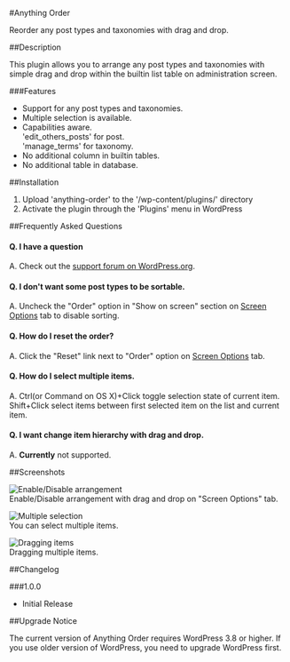 #Anything Order

Reorder any post types and taxonomies with drag and drop.

##Description

This plugin allows you to arrange any post types and taxonomies with simple drag and drop within the builtin list table on administration screen.

###Features
* Support for any post types and taxonomies.
* Multiple selection is available.
* Capabilities aware.  
'edit\_others\_posts' for post.  
'manage_terms' for taxonomy.
* No additional column in builtin tables.
* No additional table in database.


##Installation

1. Upload 'anything-order' to the '/wp-content/plugins/' directory
2. Activate the plugin through the 'Plugins' menu in WordPress


##Frequently Asked Questions

#### Q. I have a question
A. Check out the [support forum on WordPress.org](http://wordpress.org/support/plugin/anything-order).

#### Q. I don't want some post types to be sortable.
A. Uncheck the "Order" option in "Show on screen" section on [Screen Options](http://codex.wordpress.org/Administration_Screens#Screen_Options) tab to disable sorting.

#### Q. How do I reset the order?
A. Click the "Reset" link next to "Order" option on [Screen Options](http://codex.wordpress.org/Administration_Screens#Screen_Options) tab.

#### Q. How do I select multiple items.
A. Ctrl(or Command on OS X)+Click toggle selection state of current item.  
Shift+Click select items between first selected item on the list and current item.

#### Q. I want change item hierarchy with drag and drop.
A. __Currently__ not supported.


##Screenshots

![Enable/Disable arrangement](http://ps.w.org/anything-order/assets/screenshot-1.png?rev=910154?raw=true "Screenshot 1")  
Enable/Disable arrangement with drag and drop on "Screen Options" tab.

![Multiple selection](http://ps.w.org/anything-order/assets/screenshot-2.png?rev=910154?raw=true "Screenshot 2")  
You can select multiple items.

![Dragging items](http://ps.w.org/anything-order/assets/screenshot-3.png?rev=910154?raw=true "Screenshot 3")  
Dragging multiple items.


##Changelog

###1.0.0
* Initial Release


##Upgrade Notice

The current version of Anything Order requires WordPress 3.8 or higher. If you use older version of WordPress, you need to upgrade WordPress first.